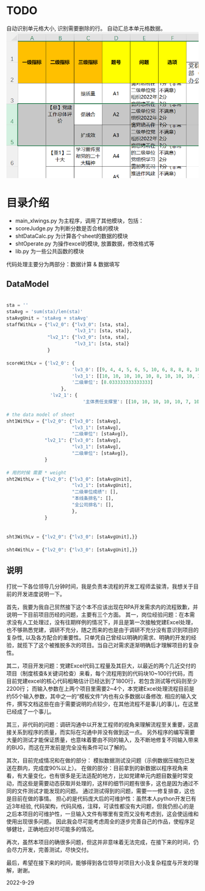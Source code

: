 # TODO
自动识别单元格大小, 识别需要删除的行。
自动汇总本单元格数据。
![img.png](img.png)
# 目录介绍
- main_xlwings.py  为主程序，调用了其他模块，包括：
- scoreJudge.py  为判断分数是否合格的模块
- shtDataCalc.py 为计算各个sheet的数据的模块
- shtOperate.py 为操作excel的模块, 放置数据，修改格式等
- lib.py 为一些公共函数的模块

 代码处理主要分为两部分：数据计算 & 数据填写
 
## DataModel
```python

sta = ''
staAvg = 'sum(sta)/len(sta)'
staAvgUnit = 'staAvg + staAvg'
staffWithLv = {"lv2_0": {"lv3_0": [sta, sta],
                         "lv3_1": [sta, sta]},
               "lv2_1": {"lv3_0": [sta, sta],
                         "lv3_1": [sta, sta]}
               }

scoreWithLv = {'lv2_0': {
                        'lv3_0': [[9, 4, 4, 5, 6, 5, 10, 6, 8, 8, 8, 10, 6, 4, 7, 0, 4, 10, 10, 10, 7, 10, 4, 5, 8, 8, 4, 6, 8, 8]],
                        'lv3_1': [[10, 10, 10, 10, 10, 8, 10, 10, 10, 10, 6, 10, 8, 10, 10, 0, 10, 8, 10, 10, 10, 10, 10, 10, 10, 10, 10, 10, 10, 10]], 
                        '二级单位': [8.033333333333333]
                    }, 
                'lv2_1': {
                            '主体责任支撑室': [[10, 10, 10, 10, 10, 7, 10, 10, 10, 8, 4, 10, 10, 10, 10, 0, 10, 10, 10, 10, 10, 10, 10, 10, 10, 10, 10, 10, 10, 10]], '二级单位': [9.3]}, '纪委办公室（职能管理部纪委）': {'综合组织室（职能管理部纪委办公室）': [[10, 10, 10, 10, 10, 10, 10, 10, 10, 10, 10, 10, 10, 10, 10, 0, 4, 10, 10, 10, 10, 10, 10, 10, 10, 10, 8, 10, 10, 10]], '二级单位': [9.4]}}

# the data model of sheet
sht1WithLv = {"lv2_0": {"lv3_0": [staAvg],
                        "lv3_1": [staAvg],
                        "二级单位": [staAvg]},
              "lv2_1": {"lv3_0": [staAvg],
                        "lv3_1": [staAvg],
                        "二级单位": [staAvg]},
              }

# 用的时候 需要 * weight
sht2WithLv = {"lv2_0": {"lv3_0": [staAvgUnit],
                        "lv3_1": [staAvgUnit],
                        "二级单位成绩": [],
                        "本线条排名": [],
                        "全公司排名": [],
                        },
              }


sht3WithLv = {"lv2_0": {"lv3_0": [staAvgUnit],}}

sht4WithLv = {"lv2_0": {"lv3_0": [staAvgUnit],}}
```


## 说明
打扰一下各位领导几分钟时间，我是负责本流程的开发工程师孟骏清，我想关于目前的开发进度说明一下。

首先，我要为我自己贸然接下这个本不应该出现在RPA开发需求内的流程致歉，并说明一下目前项目历经的问题，主要有三个方面。
其一，岗位经验问题：在本需求没有人工处理过，没有往期样例的情况下，并且是第一次接触党建Excel处理，也不够熟悉党建，调研不充分，随之而来的也是由于调研不充分没有意识到项目的复杂性, 以及各方配合的重要性。只单凭自己曾经以明确的需求、明确的开发的经验，就揽下了这个被推脱多次的项目。当自己对需求逐渐明确后才理解项目的复杂性。

其二，项目开发问题：党建Excel代码工程量及其巨大，以最近的两个几近交付的项目（制度核查&关键词检查）来看，每个流程用到的代码块10~100行代码，而目前党建excel的核心代码粗略估计已经达到了1800行，若包含测试等代码则至少2200行；
而输入参数在上两个项目里需要2~4个，本党建Excel处理流程目前是约55个输入参数，其中之一的“模板文件”内也有众多数据以备修改. 相应的输入文件，撰写文档这些在由于需要说明的点较少，在其他流程不是事儿的事儿，在这里已经成了一个事儿。

其三，非代码的问题：调研沟通中以开发工程师的视角来理解流程至关重要，这直接关系到程序的质量，而实际在沟通中并没有做到这一点。 另外程序的编写需要大量的测试才能保证质量，也意味着要由不同的输入，及不断地修复不同输入带来的BUG，而这在开发前是完全没有条件可以了解的。


其次，目前完成情况和在做的部分：
模拟数据测试没问题（示例数据压缩包已发送在群内，完成度90%以上）。
在做的部分：目前拿到的新数据以程序视角来看，有大量变化，也有很多是无法适配的地方，比如党建单元内题目数量时常变动，而这些是需要动态获取并处理的，这样的细节问题有很多，这也是因为通过不同的文件测试才能发现的问题。
通过测试得到的问题，需要一一修复排查，这也是目前在做的事情。
担心的是代码庞大后的可维护性：虽然本人python开发已有近3年经验, 代码架构，代码风格，注释，可读性都没有大问题，但我仍担心的是之后本项目的可维护性，一旦输入文件有哪里有变而又没有考虑到，这会使运维和使用出现很多问题。
因此我会尽可能考虑周全的逐步完善自己的作品，使程序足够健壮，正确地应对尽可能多的情况。


再次，虽然本项目的确很多问题，但这并非意味着无法完成，在接下来的时间，仍会尽力开发，完善测试，尽快交付。


最后，希望在接下来的时间，能够得到各位领导对项目大小及复杂程度与开发的理解，谢谢。

2022-9-29
